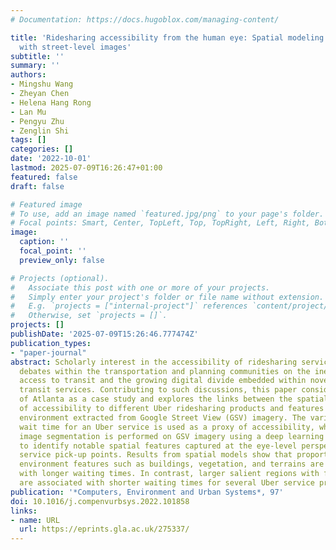 ```yaml
---
# Documentation: https://docs.hugoblox.com/managing-content/

title: 'Ridesharing accessibility from the human eye: Spatial modeling of built environment
  with street-level images'
subtitle: ''
summary: ''
authors:
- Mingshu Wang
- Zheyan Chen
- Helena Hang Rong
- Lan Mu
- Pengyu Zhu
- Zenglin Shi
tags: []
categories: []
date: '2022-10-01'
lastmod: 2025-07-09T16:26:47+01:00
featured: false
draft: false

# Featured image
# To use, add an image named `featured.jpg/png` to your page's folder.
# Focal points: Smart, Center, TopLeft, Top, TopRight, Left, Right, BottomLeft, Bottom, BottomRight.
image:
  caption: ''
  focal_point: ''
  preview_only: false

# Projects (optional).
#   Associate this post with one or more of your projects.
#   Simply enter your project's folder or file name without extension.
#   E.g. `projects = ["internal-project"]` references `content/project/deep-learning/index.md`.
#   Otherwise, set `projects = []`.
projects: []
publishDate: '2025-07-09T15:26:46.777474Z'
publication_types:
- "paper-journal"
abstract: Scholarly interest in the accessibility of ridesharing services stems from
  debates within the transportation and planning communities on the inequality of
  access to transit and the growing digital divide embedded within novel forms of
  transit services. Contributing to such discussions, this paper considers the city
  of Atlanta as a case study and explores the links between the spatial disparity
  of accessibility to different Uber ridesharing products and features of the built
  environment extracted from Google Street View (GSV) imagery. The variability of
  wait time for an Uber service is used as a proxy of accessibility, while semantic
  image segmentation is performed on GSV imagery using a deep learning model DeepLabv3+
  to identify notable spatial features captured at the eye-level perspective around
  service pick-up points. Results from spatial models show that proportions of built
  environment features such as buildings, vegetation, and terrains are associated
  with longer waiting times. In contrast, larger salient regions with foreground features
  are associated with shorter waiting times for several Uber service products.
publication: '*Computers, Environment and Urban Systems*, 97'
doi: 10.1016/j.compenvurbsys.2022.101858
links:
- name: URL
  url: https://eprints.gla.ac.uk/275337/
---
```

